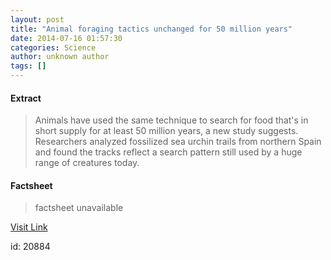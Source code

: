 ```yaml
---
layout: post
title: "Animal foraging tactics unchanged for 50 million years"
date: 2014-07-16 01:57:30
categories: Science
author: unknown author
tags: []
---
```



#### Extract
>Animals have used the same technique to search for food that's in short supply for at least 50 million years, a new study suggests. Researchers analyzed fossilized sea urchin trails from northern Spain and found the tracks reflect a search pattern still used by a huge range of creatures today.

#### Factsheet
>factsheet unavailable

[Visit Link](http://feeds.sciencedaily.com/~r/sciencedaily/~3/CVRUFSGlv4U/140715215730.htm)

id:   20884
